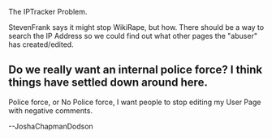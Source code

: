 The IPTracker Problem.

StevenFrank says it might stop WikiRape, but how. There should be a way to search the IP Address so we could find out what other pages the "abuser" has created/edited.

Do we really want an internal police force? I think things have settled down around here.
----
Police force, or No Police force, I want people to stop editing my User Page with negative comments.

--JoshaChapmanDodson
